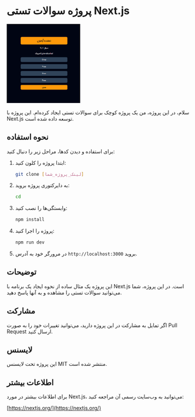 # پروژه سوالات تستی Next.js

<img src="https://github.com/hoseinrashidi-urmavi/Quiz-App/blob/master/quizapp.png" width="200">

سلام، در این پروژه، من یک پروژه کوچک برای سوالات تستی ایجاد کرده‌ام. این پروژه با Next.js توسعه داده شده است.

## نحوه استفاده

برای استفاده و دیدن کدها، مراحل زیر را دنبال کنید:

1.  ابتدا پروژه را کلون کنید:

    ```bash
    git clone [لینک_پروژه_شما]
    ```

2.  به دایرکتوری پروژه بروید:

    ```bash
    cd 
    ```

3.  وابستگی‌ها را نصب کنید:

    ```bash
    npm install
    ```

4.  پروژه را اجرا کنید:

    ```bash
    npm run dev
    ```

5.  در مرورگر خود به آدرس `http://localhost:3000` بروید.

## توضیحات

این پروژه یک مثال ساده از نحوه ایجاد یک برنامه با Next.js است. در این پروژه، شما می‌توانید سوالات تستی را مشاهده و به آنها پاسخ دهید.

## مشارکت

اگر تمایل به مشارکت در این پروژه دارید، می‌توانید تغییرات خود را به صورت Pull Request ارسال کنید.

## لایسنس

این پروژه تحت لایسنس MIT منتشر شده است.

## اطلاعات بیشتر

برای اطلاعات بیشتر در مورد Next.js، می‌توانید به وب‌سایت رسمی آن مراجعه کنید:

[https://nextjs.org/](https://nextjs.org/)



